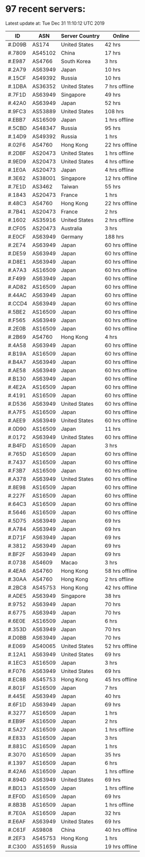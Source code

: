 # 97 recent servers:

Latest update at: Tue Dec 31 11:10:12 UTC 2019

| ID | ASN | Server Country | Online |
| -- | --- | -------------- | ------ |
| #.D09B | AS174 | United States | 42 hrs |
| #.7809 | AS45102 | China | 17 hrs |
| #.E987 | AS4766 | South Korea | 3 hrs |
| #.2A79 | AS63949 | Japan | 10 hrs |
| #.15CF | AS49392 | Russia | 10 hrs |
| #.1DBA | AS36352 | United States | 7 hrs offline |
| #.7F1D | AS63949 | Singapore | 49 hrs |
| #.42A0 | AS63949 | Japan | 52 hrs |
| #.9FC3 | AS53889 | United States | 108 hrs |
| #.EBB7 | AS16509 | Japan | 1 hrs offline |
| #.5CBD | AS48347 | Russia | 95 hrs |
| #.14D9 | AS49392 | Russia | 1 hrs |
| #.02F6 | AS4760 | Hong Kong | 22 hrs offline |
| #.2DBF | AS20473 | United States | 1 hrs offline |
| #.9ED9 | AS20473 | United States | 4 hrs offline |
| #.1E0A | AS20473 | Japan | 4 hrs offline |
| #.3E62 | AS38001 | Singapore | 12 hrs offline |
| #.7E1D | AS3462 | Taiwan | 55 hrs |
| #.1843 | AS20473 | France | 1 hrs |
| #.48C3 | AS4760 | Hong Kong | 22 hrs offline |
| #.7B41 | AS20473 | France | 2 hrs |
| #.1602 | AS35916 | United States | 2 hrs offline |
| #.CF05 | AS20473 | Australia | 3 hrs |
| #.E0CF | AS63949 | Germany | 188 hrs |
| #.2E74 | AS63949 | Japan | 60 hrs offline |
| #.DE59 | AS63949 | Japan | 60 hrs offline |
| #.D8E1 | AS63949 | Japan | 60 hrs offline |
| #.A7A3 | AS16509 | Japan | 60 hrs offline |
| #.F499 | AS63949 | Japan | 60 hrs offline |
| #.AD82 | AS16509 | Japan | 60 hrs offline |
| #.44AC | AS63949 | Japan | 60 hrs offline |
| #.CCD4 | AS63949 | Japan | 60 hrs offline |
| #.5BE2 | AS16509 | Japan | 60 hrs offline |
| #.F565 | AS63949 | Japan | 60 hrs offline |
| #.2E0B | AS16509 | Japan | 60 hrs offline |
| #.2B69 | AS4760 | Hong Kong | 4 hrs |
| #.4A58 | AS63949 | Japan | 60 hrs offline |
| #.B19A | AS16509 | Japan | 60 hrs offline |
| #.B4A7 | AS63949 | Japan | 60 hrs offline |
| #.AE58 | AS63949 | Japan | 60 hrs offline |
| #.B130 | AS63949 | Japan | 60 hrs offline |
| #.4E2A | AS16509 | Japan | 60 hrs offline |
| #.4191 | AS16509 | Japan | 60 hrs offline |
| #.D536 | AS63949 | United States | 60 hrs offline |
| #.A7F5 | AS16509 | Japan | 60 hrs offline |
| #.AEE9 | AS63949 | United States | 60 hrs offline |
| #.0D90 | AS16509 | Japan | 11 hrs |
| #.0172 | AS63949 | United States | 60 hrs offline |
| #.B4FD | AS16509 | Japan | 3 hrs |
| #.765D | AS16509 | Japan | 60 hrs offline |
| #.7437 | AS16509 | Japan | 60 hrs offline |
| #.F3B7 | AS16509 | Japan | 60 hrs offline |
| #.A378 | AS63949 | United States | 60 hrs offline |
| #.8E98 | AS16509 | Japan | 60 hrs offline |
| #.227F | AS16509 | Japan | 60 hrs offline |
| #.64C3 | AS16509 | Japan | 60 hrs offline |
| #.5646 | AS16509 | Japan | 60 hrs offline |
| #.5D75 | AS63949 | Japan | 69 hrs |
| #.A784 | AS63949 | Japan | 69 hrs |
| #.D71F | AS63949 | Japan | 69 hrs |
| #.3812 | AS63949 | Japan | 69 hrs |
| #.BF2F | AS63949 | Japan | 69 hrs |
| #.0738 | AS4609 | Macao | 3 hrs |
| #.4EA6 | AS4760 | Hong Kong | 58 hrs offline |
| #.30AA | AS4760 | Hong Kong | 2 hrs offline |
| #.2BC8 | AS45753 | Hong Kong | 42 hrs offline |
| #.ADE5 | AS63949 | Singapore | 38 hrs |
| #.9752 | AS63949 | Japan | 70 hrs |
| #.6775 | AS63949 | Japan | 70 hrs |
| #.6E0E | AS16509 | Japan | 6 hrs |
| #.353D | AS63949 | Japan | 70 hrs |
| #.D0BB | AS63949 | Japan | 70 hrs |
| #.E069 | AS40065 | United States | 52 hrs offline |
| #.12A1 | AS63949 | United States | 69 hrs |
| #.1EC3 | AS16509 | Japan | 3 hrs |
| #.F076 | AS63949 | United States | 69 hrs |
| #.EC8B | AS45753 | Hong Kong | 45 hrs offline |
| #.801F | AS16509 | Japan | 7 hrs |
| #.445E | AS63949 | Japan | 40 hrs |
| #.6F1D | AS63949 | Japan | 69 hrs |
| #.3277 | AS16509 | Japan | 1 hrs |
| #.EB9F | AS16509 | Japan | 2 hrs |
| #.5A27 | AS16509 | Japan | 1 hrs offline |
| #.E833 | AS16509 | Japan | 3 hrs |
| #.881C | AS16509 | Japan | 1 hrs |
| #.3070 | AS16509 | Japan | 35 hrs |
| #.1397 | AS16509 | Japan | 6 hrs |
| #.42A6 | AS16509 | Japan | 1 hrs offline |
| #.894D | AS63949 | United States | 69 hrs |
| #.BD13 | AS16509 | Japan | 1 hrs offline |
| #.EF0D | AS16509 | Japan | 69 hrs |
| #.8B3B | AS16509 | Japan | 1 hrs offline |
| #.7E0A | AS16509 | Japan | 32 hrs |
| #.E6AF | AS63949 | United States | 69 hrs |
| #.C61F | AS9808 | China | 40 hrs offline |
| #.2EF3 | AS45753 | Hong Kong | 1 hrs |
| #.C300 | AS51659 | Russia | 19 hrs offline |

